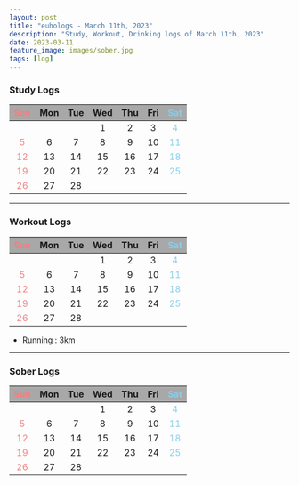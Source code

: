 ```yaml
---
layout: post
title: "euhologs - March 11th, 2023"
description: "Study, Workout, Drinking logs of March 11th, 2023"
date: 2023-03-11
feature_image: images/sober.jpg
tags: [log]
---
```


<style>
  table { text-align: center; }
  th { background-color: #a8a8a8; }
  th:first-child { color: lightcoral; }
  th:last-child { color: skyblue; }
  td:first-child { color: lightcoral; }
  td:last-child { color: skyblue; }
</style>


### Study Logs
<div id="study_log" markdown=1>

|Sun|Mon|Tue|Wed|Thu|Fri|Sat|
|---|---|---|---|---|---|---|
||||1|2|3|4|
|5|6|7|8|9|10|11|
|12|13|14|15|16|17|18|
|19|20|21|22|23|24|25|
|26|27|28|

</div>

---


### Workout Logs
<div id="workout_log" markdown=1>

|Sun|Mon|Tue|Wed|Thu|Fri|Sat|
|---|---|---|---|---|---|---|
||||1|2|3|4|
|5|6|7|8|9|10|11|
|12|13|14|15|16|17|18|
|19|20|21|22|23|24|25|
|26|27|28|

- Running : 3km

</div>

---

### Sober Logs
<div id="sober_log" markdown=1>

|Sun|Mon|Tue|Wed|Thu|Fri|Sat|
|---|---|---|---|---|---|---|
||||1|2|3|4|
|5|6|7|8|9|10|11|
|12|13|14|15|16|17|18|
|19|20|21|22|23|24|25|
|26|27|28|

</div>

<script>
// change table color by MATRIX consts.
const DONE = "#E1EEF9";
const PASS = "#F9E9E1";

const MATRIX = [
  { study: PASS, workout: PASS, sober: DONE },  // 2.26.
  { study: PASS, workout: PASS, sober: DONE },  // 2.27.
  { study: PASS, workout: PASS, sober: DONE },  // 2.28.
  { study: PASS, workout: DONE, sober: DONE },  // 3.1.
  { study: DONE, workout: PASS, sober: PASS },  // 3.2.
  { study: PASS, workout: PASS, sober: PASS },  // 3.3.
  { study: PASS, workout: PASS, sober: DONE },  // 3.4.
  { study: PASS, workout: PASS, sober: DONE },  // 3.5.
  { study: PASS, workout: PASS, sober: PASS },  // 3.6.
  { study: PASS, workout: PASS, sober: PASS },  // 3.7.
  { study: PASS, workout: PASS, sober: DONE },  // 3.8.
  { study: PASS, workout: DONE, sober: DONE },  // 3.9.
  { study: PASS, workout: DONE, sober: DONE },  // 3.10.
  { study: PASS, workout: DONE, sober: DONE },  // 3.11.
];

var study_log_table = document.getElementById("study_log").childNodes[1];
var workout_log_table = document.getElementById("workout_log").childNodes[1];
var sober_log_table = document.getElementById("sober_log").childNodes[1];

for (i=0; i<MATRIX.length; i++) {
  num_row = parseInt(i/7) + 1;
  num_cell = i%7;
  study_log_table.rows[num_row].cells[num_cell].style.background = MATRIX[i]['study'];
  workout_log_table.rows[num_row].cells[num_cell].style.background = MATRIX[i]['workout'];
  sober_log_table.rows[num_row].cells[num_cell].style.background = MATRIX[i]['sober'];
}
</script>
